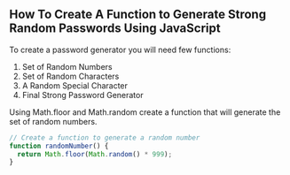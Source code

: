 ## How To Create A Function to Generate Strong Random Passwords Using JavaScript

To create a password generator you will need few functions:
  1. Set of Random Numbers
  2. Set of Random Characters
  2. A Random Special Character
  4. Final Strong Password Generator

Using Math.floor and Math.random create a function that will generate the set
of random numbers.
``` javascript
// Create a function to generate a random number
function randomNumber() {
  return Math.floor(Math.random() * 999);
}
```
